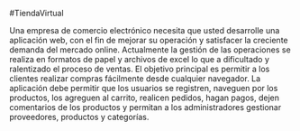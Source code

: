 #TiendaVirtual

Una empresa de comercio electrónico necesita que usted desarrolle una aplicación web, con el fin de mejorar su operación y satisfacer la creciente demanda del mercado online. Actualmente la gestión de las operaciones se realiza en formatos de papel y archivos de excel lo que a dificultado y ralentizado el proceso de ventas. El objetivo principal es permitir a los clientes realizar compras fácilmente desde cualquier navegador. La aplicación debe permitir que los usuarios se registren, naveguen por los productos, los agreguen al carrito, realicen pedidos, hagan pagos, dejen comentarios de los productos y permitan a los administradores gestionar proveedores, productos y categorías.
